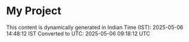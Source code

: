 # My Project

This content is dynamically generated in Indian Time (IST): 2025-05-06 14:48:12 IST
Converted to UTC: 2025-05-06 09:18:12 UTC
